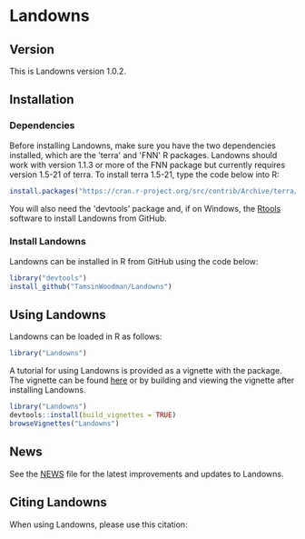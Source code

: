 # Landowns

## Version

This is Landowns version 1.0.2.

## Installation

### Dependencies

Before installing Landowns, make sure you have the two dependencies installed, which are the 'terra' and 'FNN' R packages. Landowns should work with version 1.1.3 or more of the FNN package but currently requires version 1.5-21 of terra. To install terra 1.5-21, type the code below into R:

```r
install.packages("https://cran.r-project.org/src/contrib/Archive/terra/terra_1.5-21.tar.gz", repos = NULL, type = "source")
```

You will also need the 'devtools' package and, if on Windows, the [Rtools](https://cran.r-project.org/bin/windows/Rtools/) software to install Landowns from GitHub.

### Install Landowns

Landowns can be installed in R from GitHub using the code below:

```r
library("devtools")
install_github("TamsinWoodman/Landowns")
```

## Using Landowns

Landowns can be loaded in R as follows:

```r
library("Landowns")
```

A tutorial for using Landowns is provided as a vignette with the package. The vignette can be found [here]() or by building and viewing the vignette after installing Landowns.

```r
library("Landowns")
devtools::install(build_vignettes = TRUE)
browseVignettes("Landowns")
```

## News

See the [NEWS](NEWS.md) file for the latest improvements and updates to Landowns.

## Citing Landowns

When using Landowns, please use this citation:

